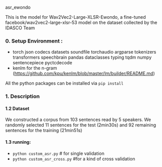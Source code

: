 asr_ewondo

 This is the model for Wav2Vec2-Large-XLSR-Ewondo, a fine-tuned facebook/wav2vec2-large-xlsr-53 model on the dataset collected by the IDASCO Team
### 0. Setup Environment :
 - torch
 json
 codecs
 datasets 
 soundfile
 torchaudio
 argparse
 tokenizers 
 transformers
 speechbrain 
 pandas 
 dataclasses 
 typing 
 tqdm
 numpy
 sentencepiece
 pyctcdecode
 - kenlm for the n-gram (https://github.com/kpu/kenlm/blob/master/lm/builder/README.md)

All the python packages can be installed via `pip install`

### 1. Description

#### 1.2 Dataset
We constructed a corpus from 103 sentences
read by 5 speakers. We randomly selected 11
sentences for the test (2min30s) and 92 remaining sentences for the
training (21min51s)

#### 1.3 running:
- `python custom_asr.py` # for single validation
- `python custom_asr_cross.py` #for a kind of cross validation
